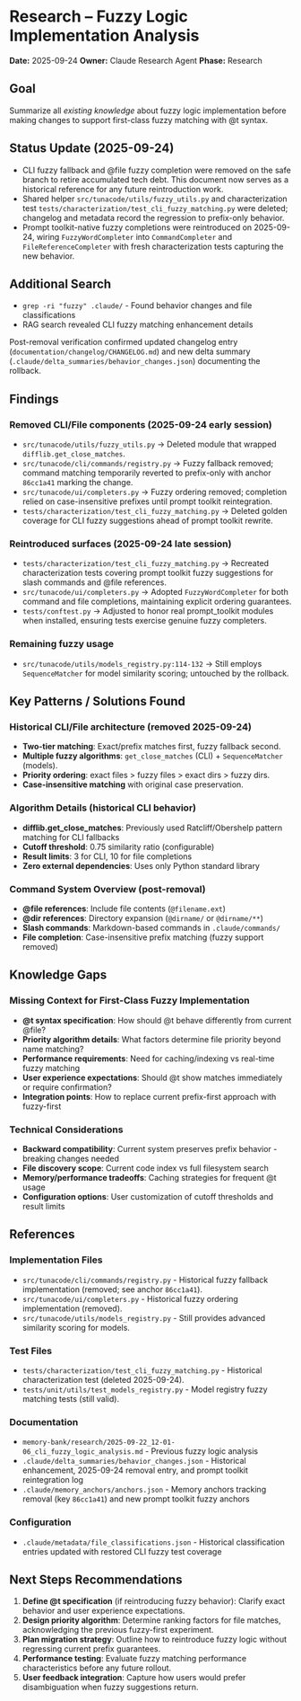 # Research – Fuzzy Logic Implementation Analysis
**Date:** 2025-09-24
**Owner:** Claude Research Agent
**Phase:** Research

## Goal
Summarize all *existing knowledge* about fuzzy logic implementation before making changes to support first-class fuzzy matching with @t syntax.

## Status Update (2025-09-24)
- CLI fuzzy fallback and @file fuzzy completion were removed on the safe branch to retire accumulated tech debt. This document now serves as a historical reference for any future reintroduction work.
- Shared helper `src/tunacode/utils/fuzzy_utils.py` and characterization test `tests/characterization/test_cli_fuzzy_matching.py` were deleted; changelog and metadata record the regression to prefix-only behavior.
- Prompt toolkit-native fuzzy completions were reintroduced on 2025-09-24, wiring `FuzzyWordCompleter` into `CommandCompleter` and `FileReferenceCompleter` with fresh characterization tests capturing the new behavior.

## Additional Search
- `grep -ri "fuzzy" .claude/` - Found behavior changes and file classifications
- RAG search revealed CLI fuzzy matching enhancement details

Post-removal verification confirmed updated changelog entry (`documentation/changelog/CHANGELOG.md`) and new delta summary (`.claude/delta_summaries/behavior_changes.json`) documenting the rollback.

## Findings

### Removed CLI/File components (2025-09-24 early session)
- `src/tunacode/utils/fuzzy_utils.py` → Deleted module that wrapped `difflib.get_close_matches`.
- `src/tunacode/cli/commands/registry.py` → Fuzzy fallback removed; command matching temporarily reverted to prefix-only with anchor `86cc1a41` marking the change.
- `src/tunacode/ui/completers.py` → Fuzzy ordering removed; completion relied on case-insensitive prefixes until prompt toolkit reintegration.
- `tests/characterization/test_cli_fuzzy_matching.py` → Deleted golden coverage for CLI fuzzy suggestions ahead of prompt toolkit rewrite.

### Reintroduced surfaces (2025-09-24 late session)
- `tests/characterization/test_cli_fuzzy_matching.py` → Recreated characterization tests covering prompt toolkit fuzzy suggestions for slash commands and @file references.
- `src/tunacode/ui/completers.py` → Adopted `FuzzyWordCompleter` for both command and file completions, maintaining explicit ordering guarantees.
- `tests/conftest.py` → Adjusted to honor real prompt_toolkit modules when installed, ensuring tests exercise genuine fuzzy completers.

### Remaining fuzzy usage
- `src/tunacode/utils/models_registry.py:114-132` → Still employs `SequenceMatcher` for model similarity scoring; untouched by the rollback.

## Key Patterns / Solutions Found

### Historical CLI/File architecture (removed 2025-09-24)
- **Two-tier matching**: Exact/prefix matches first, fuzzy fallback second.
- **Multiple fuzzy algorithms**: `get_close_matches` (CLI) + `SequenceMatcher` (models).
- **Priority ordering**: exact files > fuzzy files > exact dirs > fuzzy dirs.
- **Case-insensitive matching** with original case preservation.

### Algorithm Details (historical CLI behavior)
- **difflib.get_close_matches**: Previously used Ratcliff/Obershelp pattern matching for CLI fallbacks
- **Cutoff threshold**: 0.75 similarity ratio (configurable)
- **Result limits**: 3 for CLI, 10 for file completions
- **Zero external dependencies**: Uses only Python standard library

### Command System Overview (post-removal)
- **@file references**: Include file contents (`@filename.ext`)
- **@dir references**: Directory expansion (`@dirname/` or `@dirname/**`)
- **Slash commands**: Markdown-based commands in `.claude/commands/`
- **File completion**: Case-insensitive prefix matching (fuzzy support removed)

## Knowledge Gaps

### Missing Context for First-Class Fuzzy Implementation
- **@t syntax specification**: How should @t behave differently from current @file?
- **Priority algorithm details**: What factors determine file priority beyond name matching?
- **Performance requirements**: Need for caching/indexing vs real-time fuzzy matching
- **User experience expectations**: Should @t show matches immediately or require confirmation?
- **Integration points**: How to replace current prefix-first approach with fuzzy-first

### Technical Considerations
- **Backward compatibility**: Current system preserves prefix behavior - breaking changes needed
- **File discovery scope**: Current code index vs full filesystem search
- **Memory/performance tradeoffs**: Caching strategies for frequent @t usage
- **Configuration options**: User customization of cutoff thresholds and result limits

## References

### Implementation Files
- `src/tunacode/cli/commands/registry.py` - Historical fuzzy fallback implementation (removed; see anchor `86cc1a41`).
- `src/tunacode/ui/completers.py` - Historical fuzzy ordering implementation (removed).
- `src/tunacode/utils/models_registry.py` - Still provides advanced similarity scoring for models.

### Test Files
- `tests/characterization/test_cli_fuzzy_matching.py` - Historical characterization test (deleted 2025-09-24).
- `tests/unit/utils/test_models_registry.py` - Model registry fuzzy matching tests (still valid).

### Documentation
- `memory-bank/research/2025-09-22_12-01-06_cli_fuzzy_logic_analysis.md` - Previous fuzzy logic analysis
- `.claude/delta_summaries/behavior_changes.json` - Historical enhancement, 2025-09-24 removal entry, and prompt toolkit reintegration log
- `.claude/memory_anchors/anchors.json` - Memory anchors tracking removal (key `86cc1a41`) and new prompt toolkit fuzzy anchors

### Configuration
- `.claude/metadata/file_classifications.json` - Historical classification entries updated with restored CLI fuzzy test coverage

## Next Steps Recommendations

1. **Define @t specification** (if reintroducing fuzzy behavior): Clarify exact behavior and user experience expectations.
2. **Design priority algorithm**: Determine ranking factors for file matches, acknowledging the previous fuzzy-first experiment.
3. **Plan migration strategy**: Outline how to reintroduce fuzzy logic without regressing current prefix guarantees.
4. **Performance testing**: Evaluate fuzzy matching performance characteristics before any future rollout.
5. **User feedback integration**: Capture how users would prefer disambiguation when fuzzy suggestions return.
